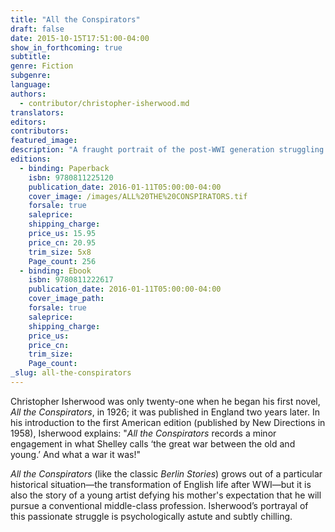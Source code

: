 ```yaml
---
title: "All the Conspirators"
draft: false
date: 2015-10-15T17:51:00-04:00
show_in_forthcoming: true
subtitle:
genre: Fiction
subgenre:
language:
authors:
  - contributor/christopher-isherwood.md
translators:
editors:
contributors:
featured_image:
description: "A fraught portrait of the post-WWI generation struggling to break free from the rigid social system that sustained the British Empire "
editions:
  - binding: Paperback
    isbn: 9780811225120
    publication_date: 2016-01-11T05:00:00-04:00
    cover_image: /images/ALL%20THE%20CONSPIRATORS.tif
    forsale: true
    saleprice:
    shipping_charge:
    price_us: 15.95
    price_cn: 20.95
    trim_size: 5x8
    Page_count: 256
  - binding: Ebook
    isbn: 9780811222617
    publication_date: 2016-01-11T05:00:00-04:00
    cover_image_path:
    forsale: true
    saleprice:
    shipping_charge:
    price_us:
    price_cn:
    trim_size:
    Page_count:
_slug: all-the-conspirators
---
```


Christopher Isherwood was only twenty-one when he began his first novel, _All the Conspirators_, in 1926; it was published in England two years later. In his introduction to the first American edition (published by New Directions in 1958), Isherwood explains: "_All the Conspirators_ records a minor engagement in what Shelley calls ‘the great war between the old and young.’ And what a war it was!"

_All the Conspirators_ (like the classic _Berlin Stories_) grows out of a particular historical situation—the transformation of English life after WWI—but it is also the story of a young artist defying his mother's expectation that he will pursue a conventional middle-class profession. Isherwood’s portrayal of this passionate struggle is psychologically astute and subtly chilling.

